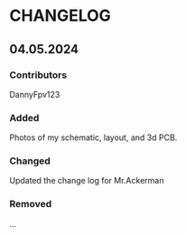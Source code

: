 # CHANGELOG

## 04.05.2024
### Contributors
DannyFpv123

### Added
Photos of my schematic, layout, and 3d PCB.

### Changed
Updated the change log for Mr.Ackerman

### Removed
...